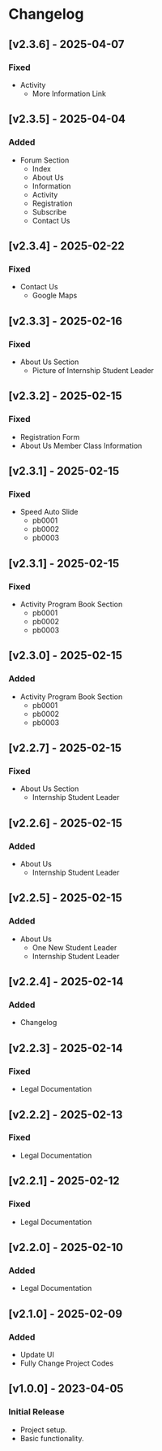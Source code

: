 # Changelog

## [v2.3.6] - 2025-04-07
### Fixed
- Activity
  - More Information Link

## [v2.3.5] - 2025-04-04
### Added
- Forum Section
  - Index
  - About Us
  - Information
  - Activity
  - Registration
  - Subscribe
  - Contact Us

## [v2.3.4] - 2025-02-22
### Fixed
- Contact Us
  - Google Maps


## [v2.3.3] - 2025-02-16
### Fixed
- About Us Section
  - Picture of Internship Student Leader

## [v2.3.2] - 2025-02-15
### Fixed
- Registration Form
- About Us Member Class Information

## [v2.3.1] - 2025-02-15
### Fixed
- Speed Auto Slide
  - pb0001
  - pb0002
  - pb0003

## [v2.3.1] - 2025-02-15
### Fixed
- Activity Program Book Section
  - pb0001
  - pb0002
  - pb0003


## [v2.3.0] - 2025-02-15
### Added
- Activity Program Book Section
  - pb0001
  - pb0002
  - pb0003


## [v2.2.7] - 2025-02-15
### Fixed
- About Us Section
  - Internship Student Leader

## [v2.2.6] - 2025-02-15
### Added
- About Us
  - Internship Student Leader

## [v2.2.5] - 2025-02-15
### Added
- About Us
  - One New Student Leader
  - Internship Student Leader

## [v2.2.4] - 2025-02-14
### Added
- Changelog

## [v2.2.3] - 2025-02-14
### Fixed
- Legal Documentation

## [v2.2.2] - 2025-02-13
### Fixed
- Legal Documentation

## [v2.2.1] - 2025-02-12
### Fixed
- Legal Documentation

## [v2.2.0] - 2025-02-10
### Added
- Legal Documentation

## [v2.1.0] - 2025-02-09
### Added
- Update UI
- Fully Change Project Codes

## [v1.0.0] - 2023-04-05
### Initial Release
- Project setup.
- Basic functionality.